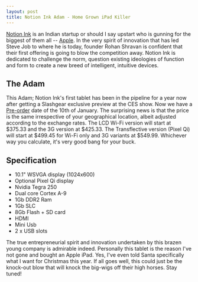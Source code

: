```yaml
---
layout: post
title: Notion Ink Adam - Home Grown iPad Killer
---
```


<a href="http://www.notionink.com/">Notion Ink</a> is an Indian startup or should I say upstart who is gunning for the biggest of them all -- <a href="http://www.apple.com/">Apple</a>. In the very spirit of innovation that has led Steve Job to where he is today, founder Rohan Shravan is confident that their first offering is going to blow the competition away. Notion Ink is dedicated to challenge the norm, question existing ideologies of function and form to create a new breed of intelligent, intuitive devices.

## The Adam

This Adam; Notion Ink's first tablet has been in the pipeline for a year now after getting a Slashgear exclusive preview at the CES show. Now we have a <a href="http://www.notionink.com/order.php">Pre-order</a> date of the 10th of January. The surprising news is that the price is the same irrespective of your geographical location, albeit adjusted according to the exchange rates. The LCD Wi-Fi version will start at $375.33 and the 3G version at $425.33. The Transflective version (Pixel Qi) will start at $499.45 for Wi-Fi only and 3G variants at $549.99. Whichever way you calculate, it's very good bang for your buck. 

## Specification

- 10.1" WSVGA display (1024x600)
- Optional Pixel Qi display
- Nvidia Tegra 250
- Dual core Cortex A-9
- 1Gb DDR2 Ram
- 1Gb SLC
- 8Gb Flash + SD card
- HDMI
- Mini Usb
- 2 x USB slots

The true entrepreneurial spirit and innovation undertaken by this brazen young company is admirable indeed. Personally this tablet is the reason I've not gone and bought an Apple iPad. Yes, I've even told Santa specifically what I want for Christmas this year. If all goes well, this could just be the knock-out blow that will knock the big-wigs off their high horses. Stay tuned!
